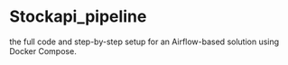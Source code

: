 # Stockapi_pipeline
 the full code and step-by-step setup for an Airflow-based solution using Docker Compose.
